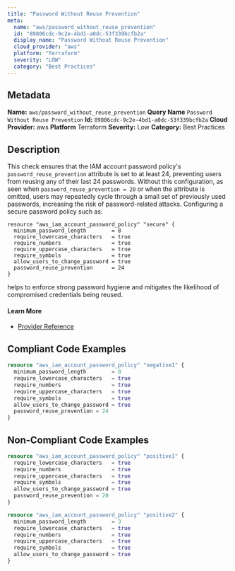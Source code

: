 ```yaml
---
title: "Password Without Reuse Prevention"
meta:
  name: "aws/password_without_reuse_prevention"
  id: "89806cdc-9c2e-4bd1-a0dc-53f339bcfb2a"
  display_name: "Password Without Reuse Prevention"
  cloud_provider: "aws"
  platform: "Terraform"
  severity: "LOW"
  category: "Best Practices"
---
```

## Metadata
**Name:** `aws/password_without_reuse_prevention`
**Query Name** `Password Without Reuse Prevention`
**Id:** `89806cdc-9c2e-4bd1-a0dc-53f339bcfb2a`
**Cloud Provider:** aws
**Platform** Terraform
**Severity:** Low
**Category:** Best Practices
## Description
This check ensures that the IAM account password policy's `password_reuse_prevention` attribute is set to at least 24, preventing users from reusing any of their last 24 passwords. Without this configuration, as seen when `password_reuse_prevention = 20` or when the attribute is omitted, users may repeatedly cycle through a small set of previously used passwords, increasing the risk of password-related attacks. Configuring a secure password policy such as:

```
resource "aws_iam_account_password_policy" "secure" {
  minimum_password_length        = 8
  require_lowercase_characters   = true
  require_numbers                = true
  require_uppercase_characters   = true
  require_symbols                = true
  allow_users_to_change_password = true
  password_reuse_prevention      = 24
}
```

helps to enforce strong password hygiene and mitigates the likelihood of compromised credentials being reused.

#### Learn More

 - [Provider Reference](https://registry.terraform.io/providers/hashicorp/aws/latest/docs/resources/iam_account_password_policy#password_reuse_prevention)


## Compliant Code Examples
```terraform
resource "aws_iam_account_password_policy" "negative1" {
  minimum_password_length        = 8
  require_lowercase_characters   = true
  require_numbers                = true
  require_uppercase_characters   = true
  require_symbols                = true
  allow_users_to_change_password = true
  password_reuse_prevention = 24
}

```
## Non-Compliant Code Examples
```terraform
resource "aws_iam_account_password_policy" "positive1" {
  require_lowercase_characters   = true
  require_numbers                = true
  require_uppercase_characters   = true
  require_symbols                = true
  allow_users_to_change_password = true
  password_reuse_prevention = 20
}

resource "aws_iam_account_password_policy" "positive2" {
  minimum_password_length        = 3
  require_lowercase_characters   = true
  require_numbers                = true
  require_uppercase_characters   = true
  require_symbols                = true
  allow_users_to_change_password = true
}

```